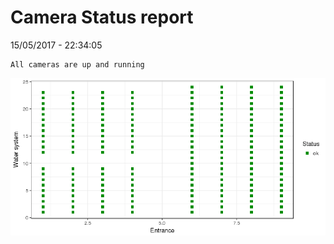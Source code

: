 Camera Status report
================
15/05/2017 - 22:34:05

    All cameras are up and running

![](camreport_files/figure-markdown_github/unnamed-chunk-2-1.png)
